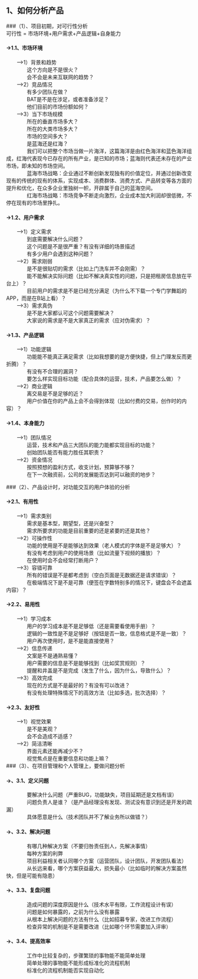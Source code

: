 ## 1、如何分析产品
###（1）、项目初期，对可行性分析 <br/>
可行性 = 市场环境+用户需求+产品逻辑+自身能力<br/>
#### ->1.1、市场环境<br/>
&emsp;&emsp;-->1）背景和趋势<br/>
&emsp;&emsp;&emsp;&emsp;这个方向是不是很火？<br/>
&emsp;&emsp;&emsp;&emsp;会不会是未来互联网的趋势？<br/>
&emsp;&emsp;-->2）竞品情况<br/>
&emsp;&emsp;&emsp;&emsp;有多少团队在做？<br/>
&emsp;&emsp;&emsp;&emsp;BAT是不是在涉足，或者准备涉足？<br/>
&emsp;&emsp;&emsp;&emsp;他们目前的市场份额如何？<br/>
&emsp;&emsp;-->3）当下市场规模<br/>
&emsp;&emsp;&emsp;&emsp;所在的垂直市场多大？<br/>
&emsp;&emsp;&emsp;&emsp;所在的大类市场多大？<br/>
&emsp;&emsp;&emsp;&emsp;市场的空间多大？<br/>
&emsp;&emsp;&emsp;&emsp;是蓝海还是红海？<br/>
&emsp;&emsp;&emsp;&emsp;我们可以把整个市场当做一片海洋，这篇海洋是由红色海洋和蓝色海洋组成，红海代表现今已存在的所有产业，是已知的市场；蓝海则代表还未存在的产业市场，即未知的市场空间。<br/>
&emsp;&emsp;&emsp;&emsp;蓝海市场战略：企业通过不断创新发现独有的价值定位，并通过创新改变现有的传统的现有的体系，实现成本、消费群体、消费方式、产品转变等各方面的提升和优化，在众多企业里独树一帜，开辟属于自己的蓝海空间。<br/>
&emsp;&emsp;&emsp;&emsp;红海市场战略：市场竞争不断走向激烈，企业成本加大利润却很低微，不停在现有的市场里挣扎。<br/>
#### ->1.2、用户需求<br/>
&emsp;&emsp;-->1）定义需求<br/>
&emsp;&emsp;&emsp;&emsp;到底需要解决什么问题？<br/>
&emsp;&emsp;&emsp;&emsp;这个问题是不是很严重？有没有详细的场景描述<br/>
&emsp;&emsp;&emsp;&emsp;有多少用户会遇到这种问题？<br/>
&emsp;&emsp;-->2）需求刚弱<br/>
&emsp;&emsp;&emsp;&emsp;是不是很贴切的需求（比如上门洗车并不会刚需）？<br/>
&emsp;&emsp;&emsp;&emsp;能不能解决实际问题（比如不解决真实性的问题，只是把租房信息放在平台上）？<br/>
&emsp;&emsp;&emsp;&emsp;目前用户的需求是不是已经充分满足（为什么不下载一个专门学舞蹈的APP，而是在B站上看）？<br/>
&emsp;&emsp;-->3）需求真伪<br/>
&emsp;&emsp;&emsp;&emsp;是不是大家都认可这个问题需要解决？<br/>
&emsp;&emsp;&emsp;&emsp;大家说的需求是不是大家真正的需求（应对伪需求）？<br/>
#### ->1.3、产品逻辑<br/>
&emsp;&emsp;-->1）功能逻辑<br/>
&emsp;&emsp;&emsp;&emsp;功能能不能真正满足需求（比如我想要的是方便快捷，但上门理发反而更折腾）？<br/>
&emsp;&emsp;&emsp;&emsp;有没有不合理的漏洞？<br/>
&emsp;&emsp;&emsp;&emsp;要怎么样实现目标功能（配合具体的运营，技术，产品要怎么做）？<br/>
&emsp;&emsp;-->2）商业逻辑<br/>
&emsp;&emsp;&emsp;&emsp;离交易是不是足够的近？<br/>
&emsp;&emsp;&emsp;&emsp;用户价值在你的产品上会不会得到体现（比如付费的交易，创作时的内容）？<br/>
#### ->1.4、本身能力<br/>
&emsp;&emsp;-->1）团队情况<br/>
&emsp;&emsp;&emsp;&emsp;运营，技术和产品三大团队的能力能都实现目标的功能？<br/>
&emsp;&emsp;&emsp;&emsp;创始团队能否有能力胜任其职责？<br/>
&emsp;&emsp;-->2）资金情况<br/>
&emsp;&emsp;&emsp;&emsp;按照预想的盈利方式，收支计划，预算够不够？<br/>
&emsp;&emsp;&emsp;&emsp;在下一次融资前，公司的发展能否达到可以融资的地步？<br/>

###（2）、产品设计时，对功能交互的用户体验的分析<br/>
#### ->2.1、有用性<br/>
&emsp;&emsp;-->1）需求类别<br/>
&emsp;&emsp;&emsp;&emsp;需求是基本型，期望型，还是兴奋型？<br/>
&emsp;&emsp;&emsp;&emsp;需求所要求的功能是目前重要的还是紧要的还是其他？<br/>
&emsp;&emsp;-->2）可操作性<br/>
&emsp;&emsp;&emsp;&emsp;功能的使用是不是能够达到效果（老人模式的字体是不是足够大）？<br/>
&emsp;&emsp;&emsp;&emsp;有没有考虑到用户的使用场景（比如流量下视频的播放）？<br/>
&emsp;&emsp;&emsp;&emsp;在使用时会不会经常打断用户？<br/>
&emsp;&emsp;-->3）容错可靠<br/>
&emsp;&emsp;&emsp;&emsp;所有的错误是不是都考虑到（空白页面是无数据还是请求错误）？<br/>
&emsp;&emsp;&emsp;&emsp;在极端情况下是不是可靠（便签在字数特别多的情况下，键盘会不会遮盖内容）？<br/>
#### ->2.2、易用性<br/>
&emsp;&emsp;-->1）学习成本<br/>
&emsp;&emsp;&emsp;&emsp;用户的学习成本是不是足够低（还是需要看使用手册）？<br/>
&emsp;&emsp;&emsp;&emsp;逻辑的一致性是不是足够好（按钮是否一致，信息格式是不是一致）？<br/>
&emsp;&emsp;&emsp;&emsp;用户再次使用时，是不是能直接使用？<br/>
&emsp;&emsp;-->2）信息传递<br/>
&emsp;&emsp;&emsp;&emsp;文案是不是通熟易懂？<br/>
&emsp;&emsp;&emsp;&emsp;用户需要的信息是不是能够找到（比如奖赏规则）？<br/>
&emsp;&emsp;&emsp;&emsp;提醒和井盖是不是完成（发生了什么，因为什么，导致什么）？<br/>
&emsp;&emsp;-->3）高效完成<br/>
&emsp;&emsp;&emsp;&emsp;现在的方式是不是最好的？有没有可以改进？<br/>
&emsp;&emsp;&emsp;&emsp;有没有处理特殊情况下的高效方法（比如多选，批次选择）？<br/>
#### ->2.3、友好性<br/>
&emsp;&emsp;-->1）视觉效果<br/>
&emsp;&emsp;&emsp;&emsp;是不是美观？<br/>
&emsp;&emsp;&emsp;&emsp;会不会造成不适感？<br/>
&emsp;&emsp;-->2）简洁清晰<br/>
&emsp;&emsp;&emsp;&emsp;界面元素还能再减少不？<br/>
&emsp;&emsp;&emsp;&emsp;视觉焦点是在重要信息和功能上嘛？<br/>
###（3）、在项目管理和个人管理上，要做问题分析<br/>
#### ->、3.1、定义问题<br/>
&emsp;&emsp;&emsp;&emsp;要解决什么问题（严重BUG，功能缺失，项目延期还是文档有误）<br/>
&emsp;&emsp;&emsp;&emsp;问题负责人是谁？（是产品经理没有发现、测试没有意识到还是开发的疏漏）<br/>
&emsp;&emsp;&emsp;&emsp;具体愿意是什么（技术团队并不了解业务所以做错？）<br/>
#### ->、3.2、解决问题<br/>
&emsp;&emsp;&emsp;&emsp;有哪几种解决方案（不要归咎责任到人，先解决事情）<br/>
&emsp;&emsp;&emsp;&emsp;每种方案的利弊<br/>
&emsp;&emsp;&emsp;&emsp;项目利益相关者认同哪个方案（运营团队，设计团队，开发团队看法） <br/>
&emsp;&emsp;&emsp;&emsp;从长远来看，哪个方案获益最大，损失最小（比如临时的解决方案虽然快，但是可能有隐患）<br/>   
#### ->、3.3、复盘问题<br/>
&emsp;&emsp;&emsp;&emsp;造成问题的深度原因是什么（技术水平有限，工作流程设计有误）<br/>
&emsp;&emsp;&emsp;&emsp;问题是如何暴露的，之前为什么没有暴露<br/>
&emsp;&emsp;&emsp;&emsp;从根本上解决问题的方法有什么（比如招募专家，改进工作流程）<br/>
&emsp;&emsp;&emsp;&emsp;检查异常的机制是不是需要改进（比如哪个环节需要加入评审）<br/>
#### ->、3.4、提高效率<br/>
&emsp;&emsp;&emsp;&emsp;工作中比较复杂的，步骤繁琐的事物能不能简单处理<br/>
&emsp;&emsp;&emsp;&emsp;简单处理的事物能不能形成标准化的流程机制<br/>
&emsp;&emsp;&emsp;&emsp;标准化的流程机制能否实现自动化<br/>


